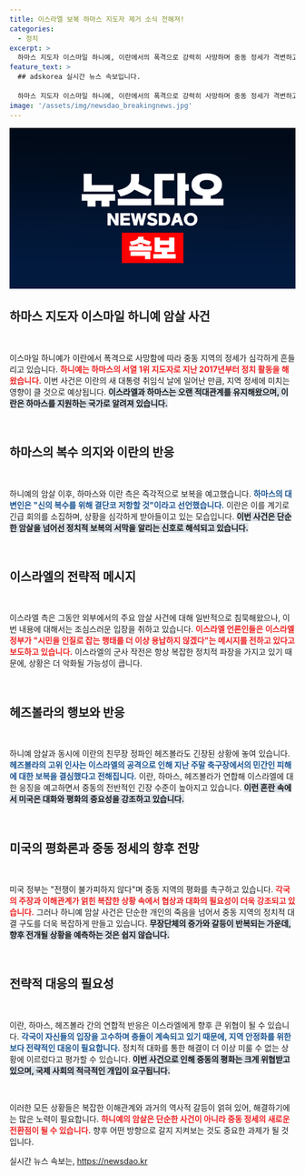 ```yaml
---
title: 이스라엘 보복 하마스 지도자 제거 소식 전해져!
categories:
  - 정치
excerpt: >
  하마스 지도자 이스마일 하니예, 이란에서의 폭격으로 강력히 사망하며 중동 정세가 격변하고 있다. 이란과 하마스는 이스라엘에 대한 복수를 천명했고, 이스라엘은 계속된 보복 공격을 감행하고 있다. 긴장감이 고조되는 가운데, 미국은 대화의 필요성을 강조하고 있다. 클릭해서 더 알아보세요!
feature_text: >
  ## adskorea 실시간 뉴스 속보입니다.

  하마스 지도자 이스마일 하니예, 이란에서의 폭격으로 강력히 사망하며 중동 정세가 격변하고 있다. 이란과 하마스는 이스라엘에 대한 복수를 천명했고, 이스라엘은 계속된 보복 공격을 감행하고 있다. 긴장감이 고조되는 가운데, 미국은 대화의 필요성을 강조하고 있다. 클릭해서 더 알아보세요!
image: '/assets/img/newsdao_breakingnews.jpg'
---
```


<p><img src="/assets/img/newsdao_breakingnews.jpg" alt="adskorea 속보" /></p>

<h2 data-ke-size="size26">하마스 지도자 이스마일 하니예 암살 사건</h2>

<p data-ke-size="size16">&nbsp;</p>

<p>이스마일 하니예가 이란에서 폭격으로 사망함에 따라 중동 지역의 정세가 심각하게 흔들리고 있습니다. <b><span style="color: #ee2323;">하니예는 하마스의 서열 1위 지도자로 지난 2017년부터 정치 활동을 해왔습니다.</span></b> 이번 사건은 이란의 새 대통령 취임식 날에 일어난 만큼, 지역 정세에 미치는 영향이 클 것으로 예상됩니다. <b><span style="background-color: #21538527;">이스라엘과 하마스는 오랜 적대관계를 유지해왔으며, 이란은 하마스를 지원하는 국가로 알려져 있습니다.</span></b></p>

<p data-ke-size="size16">&nbsp;</p>

<h2 data-ke-size="size26">하마스의 복수 의지와 이란의 반응</h2>

<p data-ke-size="size16">&nbsp;</p>

<p>하니예의 암살 이후, 하마스와 이란 측은 즉각적으로 보복을 예고했습니다. <b><span style="color: #1a5490;">하마스의 대변인은 "신의 복수를 위해 결단코 저항할 것"이라고 선언했습니다.</span></b> 이란은 이를 계기로 긴급 회의를 소집하며, 상황을 심각하게 받아들이고 있는 모습입니다. <b><span style="background-color: #21538527;">이번 사건은 단순한 암살을 넘어선 정치적 보복의 서막을 알리는 신호로 해석되고 있습니다.</span></b></p>

<p data-ke-size="size16">&nbsp;</p>

<h2 data-ke-size="size26">이스라엘의 전략적 메시지</h2>

<p data-ke-size="size16">&nbsp;</p>

<p>이스라엘 측은 그동안 외부에서의 주요 암살 사건에 대해 일반적으로 침묵해왔으나, 이번 내용에 대해서는 조심스러운 입장을 취하고 있습니다. <b><span style="color: #ee2323;">이스라엘 언론인들은 이스라엘 정부가 "시민을 인질로 잡는 행태를 더 이상 용납하지 않겠다"는 메시지를 전하고 있다고 보도하고 있습니다.</span></b> 이스라엘의 군사 작전은 항상 복잡한 정치적 파장을 가지고 있기 때문에, 상황은 더 악화될 가능성이 큽니다.</p>

<p data-ke-size="size16">&nbsp;</p>

<h2 data-ke-size="size26">헤즈볼라의 행보와 반응</h2>

<p data-ke-size="size16">&nbsp;</p>

<p>하니예 암살과 동시에 이란의 친무장 정파인 헤즈볼라도 긴장된 상황에 놓여 있습니다. <b><span style="color: #1a5490;">헤즈볼라의 고위 인사는 이스라엘의 공격으로 인해 지난 주말 축구장에서의 민간인 피해에 대한 보복을 결심했다고 전해집니다.</span></b> 이란, 하마스, 헤즈볼라가 연합해 이스라엘에 대한 응징을 예고하면서 중동의 전반적인 긴장 수준이 높아지고 있습니다. <b><span style="background-color: #21538527;">이런 혼란 속에서 미국은 대화와 평화의 중요성을 강조하고 있습니다.</span></b></p>

<p data-ke-size="size16">&nbsp;</p>

<h2 data-ke-size="size26">미국의 평화론과 중동 정세의 향후 전망</h2>

<p data-ke-size="size16">&nbsp;</p>

<p>미국 정부는 "전쟁이 불가피하지 않다"며 중동 지역의 평화를 촉구하고 있습니다. <b><span style="color: #ee2323;">각국의 주장과 이해관계가 얽힌 복잡한 상황 속에서 협상과 대화의 필요성이 더욱 강조되고 있습니다.</span></b> 그러나 하니예 암살 사건은 단순한 개인의 죽음을 넘어서 중동 지역의 정치적 대결 구도를 더욱 복잡하게 만들고 있습니다. <b><span style="background-color: #21538527;">무장단체의 증가와 갈등이 반복되는 가운데, 향후 전개될 상황을 예측하는 것은 쉽지 않습니다.</span></b></p>

<p data-ke-size="size16">&nbsp;</p>

<h2 data-ke-size="size26">전략적 대응의 필요성</h2>

<p data-ke-size="size16">&nbsp;</p>

<p>이란, 하마스, 헤즈볼라 간의 연합적 반응은 이스라엘에게 향후 큰 위협이 될 수 있습니다. <b><span style="color: #1a5490;">각국이 자신들의 입장을 고수하며 충돌이 계속되고 있기 때문에, 지역 안정화를 위한 보다 전략적인 대응이 필요합니다.</span></b> 정치적 대화를 통한 해결이 더 이상 미룰 수 없는 상황에 이르렀다고 평가할 수 있습니다. <b><span style="background-color: #21538527;">이번 사건으로 인해 중동의 평화는 크게 위협받고 있으며, 국제 사회의 적극적인 개입이 요구됩니다.</span></b></p>

<p data-ke-size="size16">&nbsp;</p>

<p>이러한 모든 상황들은 복잡한 이해관계와 과거의 역사적 갈등이 얽혀 있어, 해결하기에는 많은 노력이 필요합니다. <b><span style="color: #ee2323;">하니예의 암살은 단순한 사건이 아니라 중동 정세의 새로운 전환점이 될 수 있습니다.</span></b> 향후 어떤 방향으로 갈지 지켜보는 것도 중요한 과제가 될 것입니다.</p>
실시간 뉴스 속보는, <a href="https://newsdao.kr" rel="dofollow">https://newsdao.kr</a>


